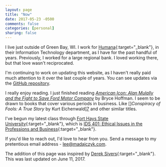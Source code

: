 ```yaml
---
layout: page
title: "Now"
date: 2017-05-23 -0500
comments: false
categories: [personal]
sharing: false
---
```


I live just outside of Green Bay, WI.  I work for [Humana][1]{:target="_blank"}, in their Information Technology department, as I have for the past handful of years.  Previously, I worked for a large regional bank.  I loved working there, but that love wasn't reciprocated.

I'm continuing to work on updating this website, as I haven't really paid much attention to it over the last couple of years.  You can see updates via the [GitHub repository][4].

I really enjoy reading.  I just finished reading [*American Icon: Alan Mulally and the Fight to Save Ford Motor Company*][6] by Bryce Hoffman.
I seem to be drawn to books that cover various periods in business.  Like []*Conspiracy of Fools: A True Story* by Kurt Eichenwald][7] and other similar titles.

I've begun my latest class through [Fort Hays State University][2]{:target="_blank"}, which is [IDS 401: Ethical Issues in the Professions and Business][5]{:target="_blank"}.

If you'd like to reach out, I'd love to hear from you.  Send a message to my pretentious email address - <lee@madajczyk.com>.

The addition of this page was inspired by [Derek Sivers][3]{:target="_blank"}.  This was last updated on June 11, 2017.

[1]: https://www.humana.com/
[2]: https://www.fhsu.edu/
[3]: http://sivers.org/now
[4]: https://github.com/madajczyk/madajczyk.com
[5]: https://www.fhsu.edu/philosophy/course-descriptions/
[6]: https://www.amazon.com/American-Icon-Mulally-Fight-Company/dp/0307886069
[7]: https://www.amazon.com/Conspiracy-Fools-Story-Kurt-Eichenwald/dp/0767911792

